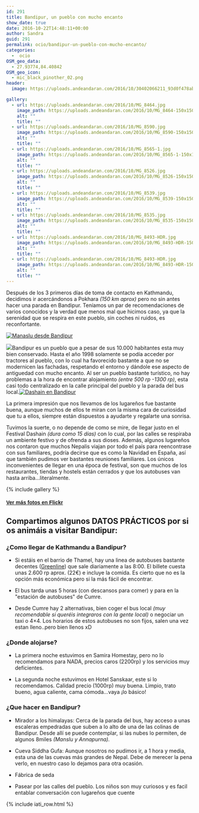 ```yaml
---
id: 291
title: Bandipur, un pueblo con mucho encanto
show_date: true
date: 2016-10-22T14:48:11+00:00
author: Sandra
guid: 291
permalink: ocio/bandipur-un-pueblo-con-mucho-encanto/
categories:
  -  ocio
OSM_geo_data:
  - 27.93774,84.40842
OSM_geo_icon:
  - mic_black_pinother_02.png
header:
  image: https://uploads.andeandaran.com/2016/10/30402066211_93d0f478ab_b-1024x545.jpg

gallery:
  - url: https://uploads.andeandaran.com/2016/10/MG_8464.jpg
    image_path: https://uploads.andeandaran.com/2016/10/MG_8464-150x150.jpg
    alt: ""
    title: ""
  - url: https://uploads.andeandaran.com/2016/10/MG_8590.jpg
    image_path: https://uploads.andeandaran.com/2016/10/MG_8590-150x150.jpg
    alt: ""
    title: ""
  - url: https://uploads.andeandaran.com/2016/10/MG_8565-1.jpg
    image_path: https://uploads.andeandaran.com/2016/10/MG_8565-1-150x150.jpg
    alt: ""
    title: "" 
  - url: https://uploads.andeandaran.com/2016/10/MG_8526.jpg
    image_path: https://uploads.andeandaran.com/2016/10/MG_8526-150x150.jpg
    alt: ""
    title: "" 
  - url: https://uploads.andeandaran.com/2016/10/MG_8539.jpg
    image_path: https://uploads.andeandaran.com/2016/10/MG_8539-150x150.jpg
    alt: ""
    title: "" 
  - url: https://uploads.andeandaran.com/2016/10/MG_8535.jpg
    image_path: https://uploads.andeandaran.com/2016/10/MG_8535-150x150.jpg
    alt: ""
    title: ""
  - url: https://uploads.andeandaran.com/2016/10/MG_8493-HDR.jpg
    image_path: https://uploads.andeandaran.com/2016/10/MG_8493-HDR-150x150.jpg
    alt: ""
    title: ""
  - url: https://uploads.andeandaran.com/2016/10/MG_8493-HDR.jpg
    image_path: https://uploads.andeandaran.com/2016/10/MG_8493-HDR-150x150.jpg
    alt: ""
    title: "" 
---
```


Después de los 3 primeros días de toma de contacto en Kathmandu, decidimos ir acercándonos a Pokhara _(150 km aprox)_ pero no sin antes hacer una parada en Bandipur. Teníamos un par de recomendaciones de varios conocidos y la verdad que menos mal que hicimos caso, ya que la serenidad que se respira en este pueblo, sin coches ni ruidos, es reconfortante.

<a href="https://www.flickr.com/photos/sitoo/30452336306/in/dateposted/" target="_blank" rel="noopener"><img class="img-circle aligncenter" title="Manaslu desde Bandipur" src="https://c2.staticflickr.com/6/5464/30452336306_386302f5f9.jpg" /></a>

<a href="https://www.flickr.com/photos/sitoo/29858177534/in/dateposted/" target="_blank" rel="noopener"><img  src="https://c1.staticflickr.com/9/8673/29858177534_e413cc9b69_n.jpg" /></a>Bandipur es un pueblo que a pesar de sus 10.000 habitantes esta muy bien conservado. Hasta el año 1998 solamente se podía acceder por tractores al pueblo, con lo cual ha favorecido bastante a que no se modernicen las fachadas, respetando el entorno y dándole ese aspecto de antiguedad con mucho encanto. Al ser un pueblo bastante turístico, no hay problemas a la hora de encontrar alojamiento _(entre 500 rp -1300 rp)_, esta casi todo centralizado en la calle principal del pueblo y la parada del bus local.<a href="https://www.flickr.com/photos/sitoo/30372102152/in/dateposted/" target="_blank" rel="noopener"><img class="alignright" title="Dashain en Bandipur" src="https://c2.staticflickr.com/6/5822/30372102152_3232799e7e_n.jpg" /></a>

La primera impresión que nos llevamos de los lugareños fue bastante buena, aunque muchos de ellos te miran con la misma cara de curiosidad que tu a ellos, siempre están dispuestos a ayudarte y regalarte una sonrisa.

Tuvimos la suerte, o no depende de como se mire, de llegar justo en el Festival Dashain _(dura como 15 días)_ con lo cual, por las calles se respiraba un ambiente festivo y de ofrenda a sus dioses. Además, algunos lugareños nos contaron que muchos Nepalis viajan por todo el país para reencontrase con sus familiares, podría decirse que es como la Navidad en España, así que también pudimos ver bastantes reuniones familiares. Los únicos inconvenientes de llegar en una época de festival, son que muchos de los restaurantes, tiendas y hostels están cerrados y que los autobuses van hasta arriba...literalmente.

{% include gallery %}

####  <span style="font-family: helvetica,arial,sans-serif;"><a href="https://www.flickr.com/search/?user_id=7470842%40N04&sort=date-taken-desc&text=bandipur&view_all=1" target="_blank" rel="noopener">Ver más fotos en Flickr</a></span>


## Compartimos algunos DATOS PRÁCTICOS por si os animáis a visitar Bandipur:

### ¿Como llegar de Kathmandu a Bandipur?

  * Si estáis en el barrio de Thamel, hay una linea de autobuses bastante decentes ([Greenline](http://www.greenline.com.np/)) que sale diariamente a las 8:00. El billete cuesta unas 2.600 rp aprox. (22€) e incluye la comida. Es cierto que no es la opción más económica pero si la más fácil de encontrar.

  * El bus tarda unas 5 horas (con descansos para comer) y para en la "estación de autobuses" de Cumre.

  * Desde Cumre hay 2 alternativas, bien coger el bus local _(muy recomendable si queréis integraros con la gente local)_ o negociar un taxi o 4&#215;4. Los horarios de estos autobuses no son fijos, salen una vez estan lleno..pero bien llenos xD

### ¿Donde alojarse?
      
  * La primera noche estuvimos en Samira Homestay, pero no lo recomendamos para NADA, precios caros (2200rp) y los servicios muy deficientes.

  * La segunda noche estuvimos en Hotel Sanskaar, este si lo recomendamos.  Calidad precio (1000rp) muy buena. Limpio, trato bueno, agua caliente, cama cómoda...vaya ¡lo básico!      
      
### ¿Que hacer en Bandipur?</strong> <ul>
      
  * Mirador a los himalayas: Cerca de la parada del bus, hay acceso a unas escaleras empedradas que suben a lo alto de una de las colinas de Bandipur. Desde allí se puede contemplar, si las nubes lo permiten, de algunos 8miles <em>(Manslu y Annapurna).</em>

  * Cueva Siddha Gufa: Aunque nosotros no pudimos ir, a 1 hora y media, esta una de las cuevas más grandes de Nepal. Debe de merecer la pena verlo, en nuestro caso lo dejamos para otra ocasión.
  
  * Fábrica de seda

  * Pasear por las calles del pueblo. Los niños son muy curiosos y es facil entablar conversación con lugareños que cuente    
   

{% include iati_row.html %}
